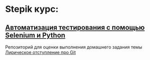 # Stepik курс: 
## [Автоматизация тестирования с помощью Selenium и Python](https://stepik.org/course/575/)

Репозиторий для оценки выполнения домашнего задания темы
[ Лирическое отступление про Git](https://stepik.org/lesson/187065/step/11)